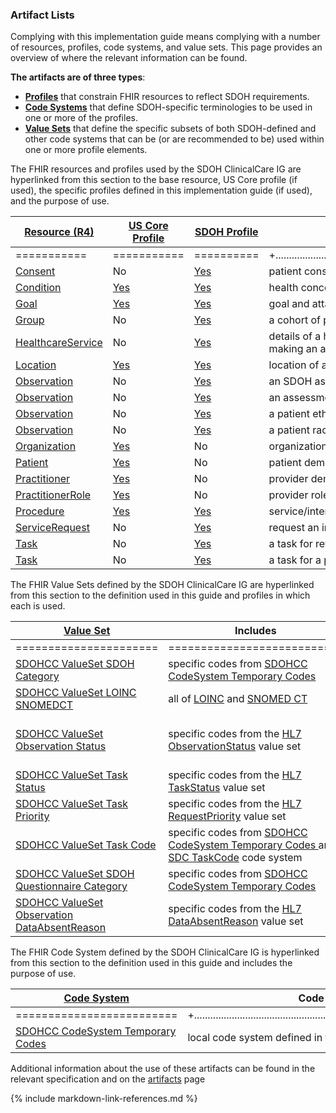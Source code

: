 ###  Artifact Lists

Complying with this implementation guide means complying with a number of resources, profiles, code systems, and value sets. This page provides an overview of where the relevant information can be found.

**The artifacts are of three types**:

* 	**[Profiles](http://www.hl7.org/fhir/profiling.html)** that constrain FHIR resources to reflect SDOH requirements.
* 	**[Code Systems](http://www.hl7.org/fhir/terminologies-systems.html)** that define SDOH-specific terminologies to be used in one or more of the profiles.
* 	**[Value Sets](http://www.hl7.org/fhir/terminologies-valuesets.html)** that define the specific subsets of both SDOH-defined and other code systems that can be (or are recommended to be) used within one or more profile elements.

The FHIR resources and profiles used by the SDOH ClinicalCare IG are hyperlinked from this section to the base resource, US Core profile (if used), the specific profiles defined in this implementation guide (if used), and the purpose of use.

| [Resource (R4)  ](http://hl7.org/fhir/)                      | [US Core Profile  ]({{site.data.fhir.ver.uscore}}/index.html) | [SDOH  Profile](artifacts.html)                              | Used to exchange                                             |
| ------------------- | ------------------- | ----------------- | ------------------------------------------------------------------------- |
| =========== | =========== | ========== | +.................................................................................................................................+ |
| [Consent]( http://hl7.org/fhir/consent.html)                 | No                                                           | [Yes](StructureDefinition-SDOHCC-Consent.html)               | patient consent to share information                         |
| [Condition]( http://hl7.org/fhir/condition.html)             | [Yes]({{site.data.fhir.ver.uscore}}/StructureDefinition-us-core-condition.html) | [Yes](StructureDefinition-SDOHCC-Condition.html)             | health concerns, problems, diagnoses                         |
| [Goal](http://hl7.org/fhir/goal.html)                        | [Yes]({{site.data.fhir.ver.uscore}}/StructureDefinition-us-core-goal.html) | [Yes](StructureDefinition-SDOHCC-Goal.html)                  | goal and attainment specified for or by the patient          |
| [Group]( http://hl7.org/fhir/group.html)                     | No                                                           | [Yes](StructureDefinition-SDOHCC-Group.html)                 | a cohort of patients with a common characteristic            |
| [HealthcareService]( http://hl7.org/fhir/healthcareservice.html)               | No                                                           | [Yes](StructureDefinition-SDOHCC-HealthcareService.html)                 | details of a healthcare service available at a location and the telecom for making an appointment                  |
| [Location]( http://hl7.org/fhir/location.html)               | [Yes]({{site.data.fhir.ver.uscore}}/StructureDefinition-us-core-location.html) | [Yes](StructureDefinition-SDOHCC-Location.html)           | location of an organization                                  |
| [Observation]( http://hl7.org/fhir/Observation.html)         | No                                                           | [Yes](StructureDefinition-SDOHCC-ObservationAssessment.html) | an SDOH assessment based on a provider and patient interaction |
| [Observation]( http://hl7.org/fhir/Observation.html)         | No                                                           | [Yes](StructureDefinition-SDOHCC-ObservationScreeningResponse.html) | an assessment tool question and answer                       |
| [Observation]( http://hl7.org/fhir/Observation.html)         | No                                                           | [Yes](StructureDefinition-SDOHCC-ObservationEthnicityOMB.html) | a patient ethnicity observation                |
| [Observation]( http://hl7.org/fhir/Observation.html)         | No                                                           | [Yes](StructureDefinition-SDOHCC-ObservationRaceOMB.html) | a patient race observation                    |
| [Organization]( http://hl7.org/fhir/organization.html)       | [Yes]({{site.data.fhir.ver.uscore}}/StructureDefinition-us-core-organization.html) | No                                                           | organization demographics                                    |
| [Patient]( http://hl7.org/fhir/patient.html)                 | [Yes]({{site.data.fhir.ver.uscore}}/StructureDefinition-us-core-patient.html) | No                                                           | patient demographics                                         |
| [Practitioner]( http://hl7.org/fhir/practitioner.html)       | [Yes]({{site.data.fhir.ver.uscore}}/StructureDefinition-us-core-practitioner.html) | No                                                           | provider demographics                                        |
| [PractitionerRole]( http://hl7.org/fhir/PractitionerRole.html) | [Yes](http://{{site.data.fhir.ver.uscore}}/StructureDefinition-us-core-practitionerrole.html) | No                                                           | provider role                                                |
| [Procedure]( http://hl7.org/fhir/procedure.html)             | [Yes]({{site.data.fhir.ver.uscore}}/StructureDefinition-us-core-procedure.html) | [Yes](StructureDefinition-SDOHCC-Procedure.html)             | service/intervention delivered to a patient                  |
| [ServiceRequest]( http://hl7.org/fhir/ServiceRequest.html)   | No                                                           | [Yes](StructureDefinition-SDOHCC-ServiceRequest.html)        | request an intervention or referral                          |
| [Task]( http://hl7.org/fhir/Task.html)                       | No                                                           | [Yes](StructureDefinition-SDOHCC-TaskForReferralManagement.html)                | a task for referral management                             |
| [Task]( http://hl7.org/fhir/Task.html)                       | No                                                           | [Yes](StructureDefinition-SDOHCC-TaskForPatient.html)                  |  a task for a patient                    |




The FHIR Value Sets defined by the SDOH ClinicalCare IG are hyperlinked from this section to the definition used in this guide and profiles in which each is used.



| [Value Set  ]( http://www.hl7.org/fhir/terminologies-valuesets.html/) | Includes                                                     | Used By                                                      |
| -------------------------------------- | ---------------------------------------------- | ------------------------------------------------------------------------------------------------ |
| ====================== | =========================== | +............................................................................................................................................................................+ |
| [SDOHCC ValueSet SDOH Category]( ValueSet-SDOHCC-ValueSetSDOHCategory.html) | specific codes from [SDOHCC CodeSystem Temporary Codes ](CodeSystem-SDOHCC-CodeSystemTemporaryCodes.html) | [SDOHCC Condition](StructureDefinition-SDOHCC-Condition.html), [SDOHCC Goal](StructureDefinition-SDOHCC-Goal.html), [SDOHCC Observation Assessment](StructureDefinition-SDOHCC-ObservationAssessment.html), [SDOHCC Observation Screening Response](StructureDefinition-SDOHCC-ObservationScreeningResponse.html), [SDOHCC ServiceRequest](StructureDefinition-SDOHCC-ServiceRequest.html), and [SDOHCC Procedure](StructureDefinition-SDOHCC-Procedure.html) |
| [SDOHCC ValueSet LOINC SNOMEDCT]( ValueSet-SDOHCC-ValueSetLOINCSNOMEDCT.html) | all of [LOINC](http://loinc.org/) and [SNOMED CT](http://www.snomed.org/) | [SDOHCC Goal](StructureDefinition-SDOHCC-Goal.html) and [SDOHCC Observation Assessment](StructureDefinition-SDOHCC-ObservationAssessment.html) |
| [SDOHCC ValueSet Observation Status]( ValueSet-SDOHCC-ValueSetObservationStatus.html) | specific codes from the [HL7 ObservationStatus]({{site.data.fhir.path}}codesystem-observation-status.html) value set | [SDOHCC Observation Ethnicity OMB](StructureDefinition-SDOHCC-ObservationEthnicityOMB.html), [SDOHCC Observation Gender Identity](StructureDefinition-SDOHCC-ObservationGenderIdentity.html), [SDOHCC Observation Personal Characteristic](StructureDefinition-SDOHCC-ObservationPersonalCharacteristic.html), [SDOHCC Observation Personal Pronouns](StructureDefinition-SDOHCC-ObservationPersonalPronouns.html), [SDOHCC Observation Race OMB](StructureDefinition-SDOHCC-ObservationRaceOMB.html), [SDOHCC Observation Recorded Sex Gender](StructureDefinition-SDOHCC-ObservationRecordedSexGender.html), [SDOHCC Observation Screening Response](StructureDefinition-SDOHCC-ObservationScreeningResponse.html), [SDOHCC Observation Sexual Orientation](StructureDefinition-SDOHCC-ObservationSexualOrientation.html) |
| [SDOHCC ValueSet Task Status]( ValueSet-SDOHCC-ValueSetTaskStatus.html) | specific codes from the [HL7 TaskStatus]({{site.data.fhir.path}}codesystem-task-status.html) value set | [ SDOHCC Task For Patient](StructureDefinition-SDOHCC-TaskForPatient.html) |
| [SDOHCC ValueSet Task Priority]( ValueSet-SDOHCC-ValueSetTaskPriority.html) | specific codes from the [HL7 RequestPriority]({{site.data.fhir.path}}codesystem-request-priority.html) value set | [ SDOHCC Task For Patient](StructureDefinition-SDOHCC-TaskForPatient.html) |
| [SDOHCC ValueSet Task Code]( ValueSet-SDOHCC-ValueSetTaskCode.html) | specific codes from [SDOHCC CodeSystem Temporary Codes ](CodeSystem-SDOHCC-CodeSystemTemporaryCodes.html) and [SDC TaskCode]( http://hl7.org/fhir/uv/sdc/CodeSystem/temp) code system | [ SDOHCC Task For Patient](StructureDefinition-SDOHCC-TaskForPatient.html) |
| [SDOHCC ValueSet SDOH Questionnaire Category]( ValueSet-SDOHCC-ValueSetSDOHQuestionnaireCategory.html) | specific codes from [SDOHCC CodeSystem Temporary Codes ](CodeSystem-SDOHCC-CodeSystemTemporaryCodes.html) | [ SDOHCC Task For Patient](StructureDefinition-SDOHCC-TaskForPatient.html) |
| [SDOHCC ValueSet Observation DataAbsentReason]( ValueSet-SDOHCC-ValueSetObservationDataAbsentReason.html) | specific codes from the [HL7 DataAbsentReason]({{site.data.fhir.path}}codesystem-data-absent-reason.html) value set | [ SDOHCC Observation Ethnicity OMB](StructureDefinition-SDOHCC-ObservationEthnicityOMB.html) and [ SDOHCC Observation Race OMB](StructureDefinition-SDOHCC-ObservationRaceOMB.html) |



The FHIR Code System defined by the SDOH ClinicalCare IG is hyperlinked from this section to the definition used in this guide and includes the purpose of use.



| [Code System  ]( http://www.hl7.org/fhir/terminologies-systems.html/) | Code System Use                                              |
| ------------------------------------------- | --------------------------------------------------------------- |
| ========================= | +..............................................................................................................+ |
| [SDOHCC CodeSystem Temporary Codes]( CodeSystem-SDOHCC-CodeSystemTemporaryCodes.html) | local code system defined in the context of this IG          |



Additional information about the use of these artifacts can be found in the relevant specification and on the [artifacts](artifacts.html) page

 {% include markdown-link-references.md %}